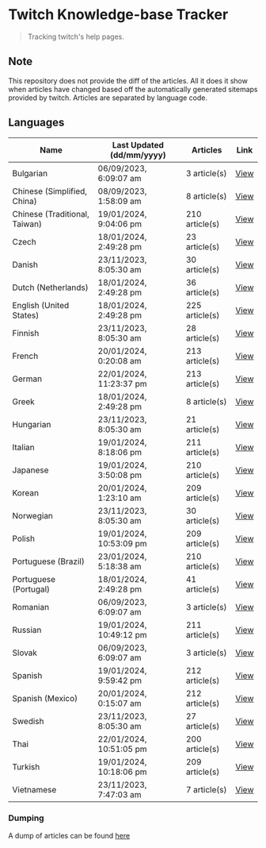 # Twitch Knowledge-base Tracker
> Tracking twitch's help pages. 

## Note
This repository does not provide the diff of the articles. All it does it show when articles have changed based
off the automatically generated sitemaps provided by twitch. Articles are separated by language code.

## Languages

| Name                          | Last Updated (dd/mm/yyyy) | Articles       | Link                   |
|-------------------------------|---------------------------|----------------|------------------------|
| Bulgarian                     | 06/09/2023, 6:09:07 am    | 3 article(s)   | [View](docs/bg.md)     |
| Chinese (Simplified, China)   | 08/09/2023, 1:58:09 am    | 8 article(s)   | [View](docs/zh_CN.md)  |
| Chinese (Traditional, Taiwan) | 19/01/2024, 9:04:06 pm    | 210 article(s) | [View](docs/zh_TW.md)  |
| Czech                         | 18/01/2024, 2:49:28 pm    | 23 article(s)  | [View](docs/cs.md)     |
| Danish                        | 23/11/2023, 8:05:30 am    | 30 article(s)  | [View](docs/da.md)     |
| Dutch (Netherlands)           | 18/01/2024, 2:49:28 pm    | 36 article(s)  | [View](docs/nl_NL.md)  |
| English (United States)       | 18/01/2024, 2:49:28 pm    | 225 article(s) | [View](docs/en_US.md)  |
| Finnish                       | 23/11/2023, 8:05:30 am    | 28 article(s)  | [View](docs/fi.md)     |
| French                        | 20/01/2024, 0:20:08 am    | 213 article(s) | [View](docs/fr.md)     |
| German                        | 22/01/2024, 11:23:37 pm   | 213 article(s) | [View](docs/de.md)     |
| Greek                         | 18/01/2024, 2:49:28 pm    | 8 article(s)   | [View](docs/el.md)     |
| Hungarian                     | 23/11/2023, 8:05:30 am    | 21 article(s)  | [View](docs/hu.md)     |
| Italian                       | 19/01/2024, 8:18:06 pm    | 211 article(s) | [View](docs/it.md)     |
| Japanese                      | 19/01/2024, 3:50:08 pm    | 210 article(s) | [View](docs/ja.md)     |
| Korean                        | 20/01/2024, 1:23:10 am    | 209 article(s) | [View](docs/ko.md)     |
| Norwegian                     | 23/11/2023, 8:05:30 am    | 30 article(s)  | [View](docs/no.md)     |
| Polish                        | 19/01/2024, 10:53:09 pm   | 209 article(s) | [View](docs/pl.md)     |
| Portuguese (Brazil)           | 23/01/2024, 5:18:38 am    | 210 article(s) | [View](docs/pt_BR.md)  |
| Portuguese (Portugal)         | 18/01/2024, 2:49:28 pm    | 41 article(s)  | [View](docs/pt_PT.md)  |
| Romanian                      | 06/09/2023, 6:09:07 am    | 3 article(s)   | [View](docs/ro.md)     |
| Russian                       | 19/01/2024, 10:49:12 pm   | 211 article(s) | [View](docs/ru.md)     |
| Slovak                        | 06/09/2023, 6:09:07 am    | 3 article(s)   | [View](docs/sk.md)     |
| Spanish                       | 19/01/2024, 9:59:42 pm    | 212 article(s) | [View](docs/es.md)     |
| Spanish (Mexico)              | 20/01/2024, 0:15:07 am    | 212 article(s) | [View](docs/es_MX.md)  |
| Swedish                       | 23/11/2023, 8:05:30 am    | 27 article(s)  | [View](docs/sv.md)     |
| Thai                          | 22/01/2024, 10:51:05 pm   | 200 article(s) | [View](docs/th.md)     |
| Turkish                       | 19/01/2024, 10:18:06 pm   | 209 article(s) | [View](docs/tr.md)     |
| Vietnamese                    | 23/11/2023, 7:47:03 am    | 7 article(s)   | [View](docs/vi.md)     |

### Dumping
A dump of articles can be found [here](docs/RAW.md)